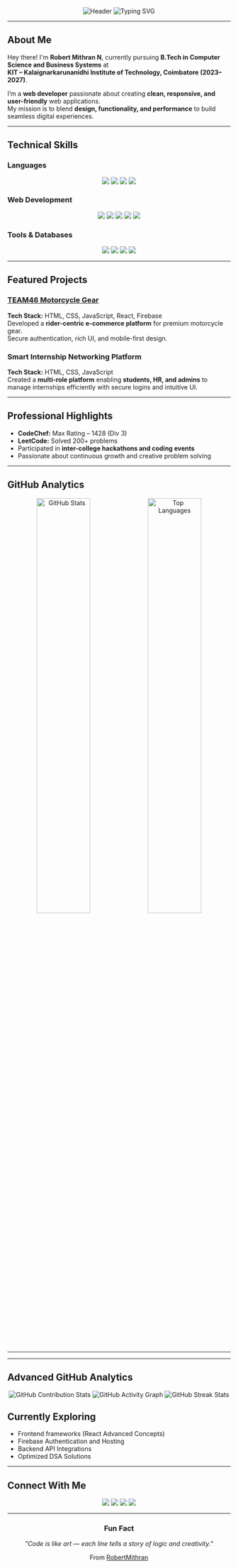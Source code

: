 
<div align="center">

<!-- Smaller Banner -->
<img src="https://capsule-render.vercel.app/api?type=rounded&height=200&color=112240&text=ROBERT%20MITHRAN&textBg=false&animation=twinkling&fontColor=3b82f6&fontAlign=50&rotate=0&fontSize=40" alt="Header" />

<!-- Reduced Typing SVG Font Size -->
<img src="https://readme-typing-svg.herokuapp.com?font=Fira+Code&size=18&duration=2500&pause=800&color=3B82F6&center=true&vCenter=true&width=600&lines=Creative+and+Curious+Developer;Turning+Ideas+into+Interactive+Experiences;Learning+and+Building+Every+Day;DSA+Problem+Solver" alt="Typing SVG" />

</div>


---

## About Me

Hey there! I'm **Robert Mithran N**, currently pursuing **B.Tech in Computer Science and Business Systems** at  
**KIT – Kalaignarkarunanidhi Institute of Technology, Coimbatore (2023–2027)**.

I’m a **web developer** passionate about creating **clean, responsive, and user-friendly** web applications.  
My mission is to blend **design, functionality, and performance** to build seamless digital experiences.

---

## Technical Skills

### Languages  
<p align="center">
  <img src="https://img.shields.io/badge/C++-1E3A8A?style=for-the-badge&logo=c%2B%2B&logoColor=white"/>
  <img src="https://img.shields.io/badge/C-0284C7?style=for-the-badge&logo=c&logoColor=white"/>
  <img src="https://img.shields.io/badge/Python-2563EB?style=for-the-badge&logo=python&logoColor=white"/>
  <img src="https://img.shields.io/badge/Java-9333EA?style=for-the-badge&logo=java&logoColor=white"/>
</p>  

### Web Development  
<p align="center">
  <img src="https://img.shields.io/badge/HTML5-F97316?style=for-the-badge&logo=html5&logoColor=white"/>
  <img src="https://img.shields.io/badge/CSS3-2563EB?style=for-the-badge&logo=css3&logoColor=white"/>
  <img src="https://img.shields.io/badge/JavaScript-FACC15?style=for-the-badge&logo=javascript&logoColor=black"/>
  <img src="https://img.shields.io/badge/React-22D3EE?style=for-the-badge&logo=react&logoColor=black"/>
  <img src="https://img.shields.io/badge/Firebase-F59E0B?style=for-the-badge&logo=firebase&logoColor=black"/>
</p>

### Tools & Databases  
<p align="center">
  <img src="https://img.shields.io/badge/Git-F43F5E?style=for-the-badge&logo=git&logoColor=white"/>
  <img src="https://img.shields.io/badge/GitHub-0F172A?style=for-the-badge&logo=github&logoColor=white"/>
  <img src="https://img.shields.io/badge/MySQL-0284C7?style=for-the-badge&logo=mysql&logoColor=white"/>
  <img src="https://img.shields.io/badge/VS_Code-3B82F6?style=for-the-badge&logo=visual-studio-code&logoColor=white"/>
</p>

---

## Featured Projects

### [TEAM46 Motorcycle Gear](https://github.com/RobertMithran/BikeGear/blob/main/index.html)
**Tech Stack:** HTML, CSS, JavaScript, React, Firebase  
Developed a **rider-centric e-commerce platform** for premium motorcycle gear.  
Secure authentication, rich UI, and mobile-first design.

### Smart Internship Networking Platform  
**Tech Stack:** HTML, CSS, JavaScript  
Created a **multi-role platform** enabling **students, HR, and admins** to manage internships efficiently with secure logins and intuitive UI.

---

## Professional Highlights

- **CodeChef:** Max Rating – 1428 (Div 3)  
- **LeetCode:** Solved 200+ problems  
- Participated in **inter-college hackathons and coding events**  
- Passionate about continuous growth and creative problem solving  

---

## GitHub Analytics  

<div align="center">

<img width="49%" src="https://github-readme-stats.vercel.app/api?username=RobertMithran&show_icons=true&theme=radical&hide_border=true&count_private=true" alt="GitHub Stats" />
<img width="49%" src="https://github-readme-stats.vercel.app/api/top-langs/?username=RobertMithran&layout=compact&theme=radical&hide_border=true" alt="Top Languages" />

</div>

---


---

## Advanced GitHub Analytics  

<div align="center">

<img src="https://github-contributor-stats.vercel.app/api?username=RobertMithran&limit=5&theme=radical&combine_all_yearly_contributions=true" alt="GitHub Contribution Stats" />

<img src="https://github-readme-activity-graph.vercel.app/graph?username=RobertMithran&theme=react-dark&hide_border=true&area=true" alt="GitHub Activity Graph" />

<img src="https://github-readme-streak-stats.herokuapp.com/?user=RobertMithran&theme=radical&hide_border=true" alt="GitHub Streak Stats" />

</div>


## Currently Exploring  
- Frontend frameworks (React Advanced Concepts)  
- Firebase Authentication and Hosting  
- Backend API Integrations  
- Optimized DSA Solutions  

---

## Connect With Me  

<p align="center">
  <a href="https://github.com/RobertMithran"><img src="https://img.shields.io/badge/GitHub-0F172A?style=for-the-badge&logo=github&logoColor=white"/></a>
  <a href="http://www.linkedin.com/in/robert-mithran-44a2522a6"><img src="https://img.shields.io/badge/LinkedIn-2563EB?style=for-the-badge&logo=linkedin&logoColor=white"/></a>
  <a href="mailto:robertmithran470@gmail.com"><img src="https://img.shields.io/badge/Email-DC2626?style=for-the-badge&logo=gmail&logoColor=white"/></a>
  <a href="https://codolio.com/profile/myth_x_46"><img src="https://img.shields.io/badge/Codolio-0891B2?style=for-the-badge&logo=codeforces&logoColor=white"/></a>
</p>

---

<div align="center">

### Fun Fact  
*"Code is like art — each line tells a story of logic and creativity."*  

From [RobertMithran](https://github.com/RobertMithran)

</div>
